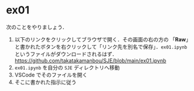 # ex01

次のことをやりましょう．

1. 以下のリンクをクリックしてブラウザで開く．その画面の右の方の 「**Raw**」と書かれたボタンを右クリックして「リンク先を別名で保存」．`ex01.ipynb` というファイルがダウンロードされるはず．
https://github.com/takatakamanbou/SJE/blob/main/ex01.ipynb
1. `ex01.ipynb` を自分の `SJE` ディレクトリへ移動
1. VSCode でそのファイルを開く
1. そこに書かれた指示に従う